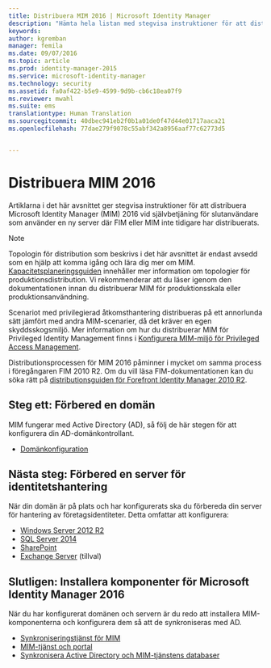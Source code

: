 ```yaml
---
title: Distribuera MIM 2016 | Microsoft Identity Manager
description: "Hämta hela listan med stegvisa instruktioner för att distribuera Microsoft Identity Manager 2016, från att förbereda miljön till att konfigurera portalerna."
keywords: 
author: kgremban
manager: femila
ms.date: 09/07/2016
ms.topic: article
ms.prod: identity-manager-2015
ms.service: microsoft-identity-manager
ms.technology: security
ms.assetid: fa0af422-b5e9-4599-9d9b-cb6c18ea07f9
ms.reviewer: mwahl
ms.suite: ems
translationtype: Human Translation
ms.sourcegitcommit: 40dbec941eb2f0b1a01de0f47d44e01717aaca21
ms.openlocfilehash: 77dae279f9078c55abf342a8956aaf77c62773d5


---
```


# Distribuera MIM 2016
Artiklarna i det här avsnittet ger stegvisa instruktioner för att distribuera Microsoft Identity Manager (MIM) 2016 vid självbetjäning för slutanvändare som använder en ny server där FIM eller MIM inte tidigare har distribuerats.

> [!NOTE]
> Topologin för distribution som beskrivs i det här avsnittet är endast avsedd som en hjälp att komma igång och lära dig mer om MIM.  [Kapacitetsplaneringsguiden](/microsoft-identity-manager/plan-design/capacity-planning-guide) innehåller mer information om topologier för produktionsdistribution.  Vi rekommenderar att du läser igenom den dokumentationen innan du distribuerar MIM för produktionsskala eller produktionsanvändning.

Scenariot med privilegierad åtkomsthantering distribueras på ett annorlunda sätt jämfört med andra MIM-scenarier, då det kräver en egen skyddsskogsmiljö.  Mer information om hur du distribuerar MIM för Privileged Identity Management finns i [Konfigurera MIM-miljö för Privileged Access Management](/microsoft-identity-manager/pam/configuring-mim-environment-for-pam).

Distributionsprocessen för MIM 2016 påminner i mycket om samma process i föregångaren FIM 2010 R2. Om du vill läsa FIM-dokumentationen kan du söka rätt på [distributionsguiden för Forefront Identity Manager 2010 R2](https://technet.microsoft.com/library/jj134310).

## Steg ett: Förbered en domän
MIM fungerar med Active Directory (AD), så följ de här stegen för att konfigurera din AD-domänkontrollant.
- [Domänkonfiguration](preparing-domain.md)

## Nästa steg: Förbered en server för identitetshantering
När din domän är på plats och har konfigurerats ska du förbereda din server för hantering av företagsidentiteter. Detta omfattar att konfigurera:
- [Windows Server 2012 R2](prepare-server-ws2012r2.md)
- [SQL Server 2014](prepare-server-sql2014.md)
- [SharePoint](prepare-server-sharepoint.md)
- [Exchange Server](prepare-server-exchange.md) (tillval)

## Slutligen: Installera komponenter för Microsoft Identity Manager 2016
När du har konfigurerat domänen och servern är du redo att installera MIM-komponenterna och konfigurera dem så att de synkroniseras med AD.
- [Synkroniseringstjänst för MIM](install-mim-sync.md)
- [MIM-tjänst och portal](install-mim-service-portal.md)
- [Synkronisera Active Directory och MIM-tjänstens databaser](install-mim-sync-ad-service.md)



<!--HONumber=Sep16_HO2-->


